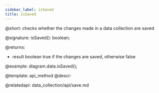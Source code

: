```yaml
---
sidebar_label: isSaved
title: isSaved
---          
```


@short: checks whether the changes made in a data collection are saved

@signature: isSaved(): boolean;

@returns:
- result		boolean				true if the changes are saved, otherwise false

@example:
diagram.data.isSaved();

@template:	api_method
@descr:

@relatedapi: data_collection/api/save.md